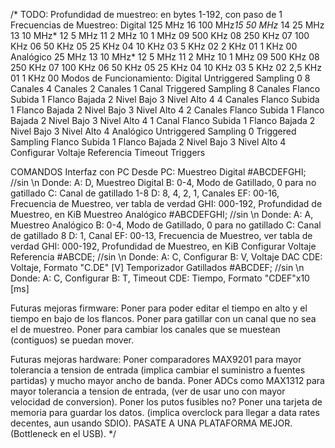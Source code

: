 /* TODO:
	Profundidad de muestreo:
		en bytes 1-192, con paso de 1
	Frecuencias de Muestreo:
		Digital
			125 MHz	16
			100 MHz*15
			50 MHz*	14
			25 MHz	13
			10 MHz*	12
			5 MHz	11
			2 MHz	10
			1 MHz	09
			500 KHz	08
			250 KHz	07
			100 KHz	06
			50 KHz	05
			25 KHz	04
			10 KHz	03
			5 KHz	02
			2 KHz	01
			1 KHz	00
		Analógico
			25 MHz	13
			10 MHz* 12
			5 MHz	11
			2 MHz	10
			1 MHz	09
			500 KHz	08
			250 KHz	07
			100 KHz	06
			50 KHz	05
			25 KHz	04
			10 KHz	03
			5 KHz	02
			2,5 KHz	01
			1 KHz	00
	Modos de Funcionamiento:
		Digital
			Untriggered Sampling                            0
				8 Canales
				4 Canales
				2 Canales
				1 Canal
			Triggered Sampling
				8 Canales
					Flanco Subida                           1
					Flanco Bajada                           2
					Nivel Bajo                              3
					Nivel Alto                              4
				4 Canales
					Flanco Subida                           1
					Flanco Bajada                           2
					Nivel Bajo                              3
					Nivel Alto                              4
				2 Canales
					Flanco Subida                           1
					Flanco Bajada                           2
					Nivel Bajo                              3
					Nivel Alto                              4
				1 Canal
					Flanco Subida                           1
					Flanco Bajada                           2
					Nivel Bajo                              3
					Nivel Alto                              4
		Analógico
			Untriggered Sampling                        0
			Triggered Sampling
				Flanco Subida                           1
                Flanco Bajada                           2
                Nivel Bajo     							3
                Nivel Alto     							4
		Configurar
			Voltaje Referencia
			Timeout Triggers
	
	
COMANDOS Interfaz con PC
Desde PC:
    Muestreo Digital
    #ABCDEFGHI; //sin \n
        Donde:
            A: D, Muestreo Digital
            B: 0-4, Modo de Gatillado, 0 para no gatillado
            C: Canal de gatillado 1-8
            D: 8, 4, 2, 1, Canales 
            EF: 00-16, Frecuencia de Muestreo, ver tabla de verdad
            GHI: 000-192, Profundidad de Muestreo, en KiB
    Muestreo Analógico
    #ABCDEFGHI; //sin \n
        Donde:
            A: A, Muestreo Analógico
            B: 0-4, Modo de Gatillado, 0 para no gatillado
            C: Canal de gatillado 8
            D: 1, Canal
            EF: 00-13, Frecuencia de Muestreo, ver tabla de verdad
            GHI: 000-192, Profundidad de Muestreo, en KiB
    Configurar
        Voltaje Referencia
        #ABCDE; //sin \n
            Donde:
                A: C, Configurar
                B: V, Voltaje DAC
                CDE: Voltaje, Formato "C.DE" [V]
        Temporizador Gatillados
        #ABCDEF; //sin \n
            Donde:
                A: C, Configurar
                B: T, Timeout
                CDE: Tiempo, Formato "CDEF"x10 [ms]

Futuras mejoras firmware:
	Poner para poder editar el tiempo en alto y el tiempo en bajo de los flancos.
	Poner para gatillar con un canal que no sea el de muestreo.
	Poner para cambiar los canales que se muestean (contiguos) se puedan mover.

Futuras mejoras hardware:
	Poner comparadores MAX9201 para mayor tolerancia a tension de entrada (implica cambiar el suministro a fuentes partidas) y mucho mayor ancho de banda.
	Poner ADCs como MAX1312 para mayor tolerancia a tension de entrada, (ver de usar uno con mayor velocidad de conversion).
	Poner los putos fusibles no?
	Poner una tarjeta de memoria para guardar los datos. (implica overclock para llegar a data rates decentes, aun usando SDIO).
	PASATE A UNA PLATAFORMA MEJOR. (Bottleneck en el USB).
*/